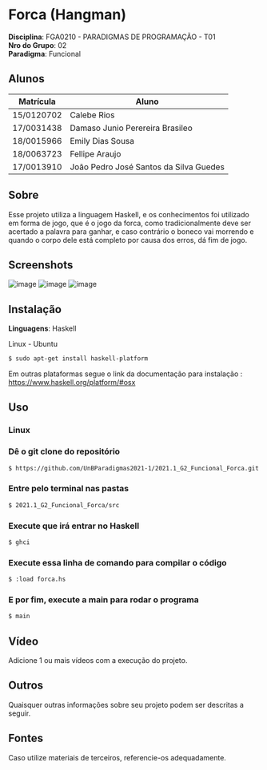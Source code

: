 # Forca (Hangman)

**Disciplina**: FGA0210 - PARADIGMAS DE PROGRAMAÇÃO - T01 <br>
**Nro do Grupo**: 02<br>
**Paradigma**: Funcional<br>

## Alunos
|Matrícula | Aluno |
| -- | -- |
| 15/0120702 | Calebe Rios |
| 17/0031438 | Damaso Junio Perereira Brasileo |
| 18/0015966  |  Emily Dias Sousa |
| 18/0063723 | Fellipe Araujo |
| 17/0013910  |  João Pedro José Santos da Silva Guedes |


## Sobre 
Esse projeto utiliza a linguagem Haskell, e os conhecimentos foi utilizado em forma de jogo, que é o jogo da forca, como tradicionalmente deve ser acertado a palavra para ganhar, e caso contrário o boneco vai morrendo e quando o corpo dele está completo por causa dos erros, dá fim de jogo.

## Screenshots
![image](https://user-images.githubusercontent.com/52640974/129495421-df6933f2-0b35-4187-8385-2e7b8c9e3bb8.png)
![image](https://user-images.githubusercontent.com/52640974/129495438-5eb66ec0-8eb1-4ab4-9785-3152946280c9.png)
![image](https://user-images.githubusercontent.com/52640974/129495464-94ec95b9-28ad-4830-9b46-41e700ce647a.png)

## Instalação 
**Linguagens**: Haskell<br>

Linux - Ubuntu
```bash
$ sudo apt-get install haskell-platform
```
Em outras plataformas segue o link da documentação para instalação : https://www.haskell.org/platform/#osx

## Uso 

### Linux <br>
### Dê o git clone do repositório

```bash
$ https://github.com/UnBParadigmas2021-1/2021.1_G2_Funcional_Forca.git
```
### Entre pelo terminal nas pastas
```bash
$ 2021.1_G2_Funcional_Forca/src
```
### Execute que irá entrar no Haskell
```bash
$ ghci
```
### Execute essa linha de comando para compilar o código
```bash
$ :load forca.hs
```

### E por fim, execute a main para rodar o programa
```bash
$ main
```

## Vídeo
Adicione 1 ou mais vídeos com a execução do projeto.

## Outros 
Quaisquer outras informações sobre seu projeto podem ser descritas a seguir.

## Fontes
Caso utilize materiais de terceiros, referencie-os adequadamente.
